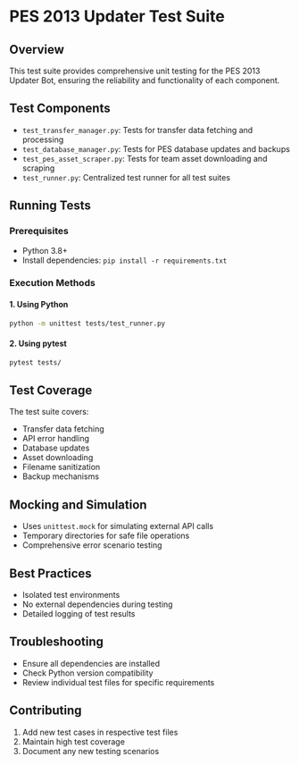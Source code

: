 # PES 2013 Updater Test Suite

## Overview
This test suite provides comprehensive unit testing for the PES 2013 Updater Bot, ensuring the reliability and functionality of each component.

## Test Components
- `test_transfer_manager.py`: Tests for transfer data fetching and processing
- `test_database_manager.py`: Tests for PES database updates and backups
- `test_pes_asset_scraper.py`: Tests for team asset downloading and scraping
- `test_runner.py`: Centralized test runner for all test suites

## Running Tests

### Prerequisites
- Python 3.8+
- Install dependencies: `pip install -r requirements.txt`

### Execution Methods

#### 1. Using Python
```bash
python -m unittest tests/test_runner.py
```

#### 2. Using pytest
```bash
pytest tests/
```

## Test Coverage
The test suite covers:
- Transfer data fetching
- API error handling
- Database updates
- Asset downloading
- Filename sanitization
- Backup mechanisms

## Mocking and Simulation
- Uses `unittest.mock` for simulating external API calls
- Temporary directories for safe file operations
- Comprehensive error scenario testing

## Best Practices
- Isolated test environments
- No external dependencies during testing
- Detailed logging of test results

## Troubleshooting
- Ensure all dependencies are installed
- Check Python version compatibility
- Review individual test files for specific requirements

## Contributing
1. Add new test cases in respective test files
2. Maintain high test coverage
3. Document any new testing scenarios

